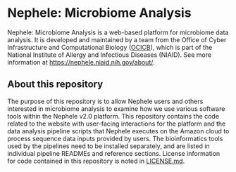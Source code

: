 # Nephele: Microbiome Analysis

Nephele: Microbiome Analysis is a web-based platform for microbiome data analysis. It is developed and maintained by a team from the Office of Cyber Infrastructure and Computational Biology ([OCICB](https://www.niaid.nih.gov/about/cyber-infrastructure-computational-biology-contacts)), which is part of the National Institute of Allergy and Infectious Diseases (NIAID). See more information at https://nephele.niaid.nih.gov/about/.


## About this repository

The purpose of this repository is to allow Nephele users and others interested in microbiome analysis to examine how we use various software tools within the Nephele v2.0 platform. This repository contains the code related to the website with user-facing interactions for the platform and the data analysis pipeline scripts that Nephele executes on the Amazon cloud to process sequence data inputs provided by users. The bioinformatics tools used by the pipelines need to be installed separately, and are listed in individual pipeline READMEs and reference sections. License information for code contained in this repository is noted in [LICENSE.md](LICENSE.md).
